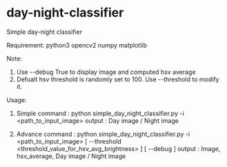 # day-night-classifier
Simple day-night classifier

Requirement:
python3
opencv2
numpy
matplotlib

Note:
1. Use --debug True to display image and computed hsv average
2. Defualt hsv threshold is randomly set to 100. Use --threshold <value> to modify it.

Usage:
1. Simple
command : python simple_day_night_classifier.py -i <path_to_input_image>
output  : Day image / Night image

2. Advance
command : python simple_day_night_classifier.py -i <path_to_input_image> [ --threshold <threshold_value_for_hsv_avg_brightness> ] [ --debug <True> ]
output  : Image, hsv_average, Day image / Night image
